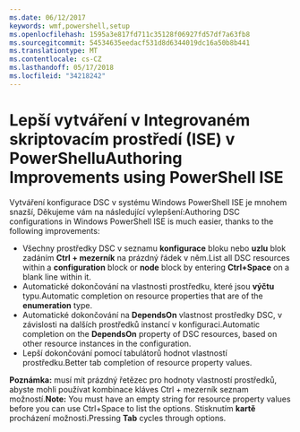 ```yaml
---
ms.date: 06/12/2017
keywords: wmf,powershell,setup
ms.openlocfilehash: 1595a3e817fd711c35128f06927fd57df7a63fb8
ms.sourcegitcommit: 54534635eedacf531d8d6344019dc16a50b8b441
ms.translationtype: MT
ms.contentlocale: cs-CZ
ms.lasthandoff: 05/17/2018
ms.locfileid: "34218242"
---
```

# <a name="authoring-improvements-using-powershell-ise"></a><span data-ttu-id="42ba8-102">Lepší vytváření v Integrovaném skriptovacím prostředí (ISE) v PowerShellu</span><span class="sxs-lookup"><span data-stu-id="42ba8-102">Authoring Improvements using PowerShell ISE</span></span>

<span data-ttu-id="42ba8-103">Vytváření konfigurace DSC v systému Windows PowerShell ISE je mnohem snazší, Děkujeme vám na následující vylepšení:</span><span class="sxs-lookup"><span data-stu-id="42ba8-103">Authoring DSC configurations in Windows PowerShell ISE is much easier, thanks to the following improvements:</span></span>

- <span data-ttu-id="42ba8-104">Všechny prostředky DSC v seznamu **konfigurace** bloku nebo **uzlu** blok zadáním **Ctrl + mezerník** na prázdný řádek v něm.</span><span class="sxs-lookup"><span data-stu-id="42ba8-104">List all DSC resources within a **configuration** block or **node** block by entering **Ctrl+Space** on a blank line within it.</span></span>
- <span data-ttu-id="42ba8-105">Automatické dokončování na vlastnosti prostředku, které jsou **výčtu** typu.</span><span class="sxs-lookup"><span data-stu-id="42ba8-105">Automatic completion on resource properties that are of the **enumeration** type.</span></span>
- <span data-ttu-id="42ba8-106">Automatické dokončování na **DependsOn** vlastnost prostředky DSC, v závislosti na dalších prostředků instancí v konfiguraci.</span><span class="sxs-lookup"><span data-stu-id="42ba8-106">Automatic completion on the **DependsOn** property of DSC resources, based on other resource instances in the configuration.</span></span>
- <span data-ttu-id="42ba8-107">Lepší dokončování pomocí tabulátorů hodnot vlastností prostředku.</span><span class="sxs-lookup"><span data-stu-id="42ba8-107">Better tab completion of resource property values.</span></span>

<span data-ttu-id="42ba8-108">**Poznámka:** musí mít prázdný řetězec pro hodnoty vlastností prostředků, abyste mohli používat kombinace kláves Ctrl + mezerník seznam možností.</span><span class="sxs-lookup"><span data-stu-id="42ba8-108">**Note:** You must have an empty string for resource property values before you can use Ctrl+Space to list the options.</span></span> <span data-ttu-id="42ba8-109">Stisknutím **kartě** procházení možnosti.</span><span class="sxs-lookup"><span data-stu-id="42ba8-109">Pressing **Tab** cycles through options.</span></span>
